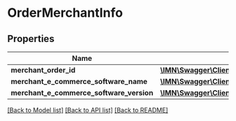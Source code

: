# OrderMerchantInfo

## Properties
Name | Type | Description | Notes
------------ | ------------- | ------------- | -------------
**merchant_order_id** | [**\IMN\Swagger\Client\Model\MerchantOrderId**](MerchantOrderId.md) |  | 
**merchant_e_commerce_software_name** | [**\IMN\Swagger\Client\Model\EcommerceSoftwareName**](EcommerceSoftwareName.md) |  | 
**merchant_e_commerce_software_version** | [**\IMN\Swagger\Client\Model\MerchantECommerceSoftwareVersion**](MerchantECommerceSoftwareVersion.md) |  | 

[[Back to Model list]](../README.md#documentation-for-models) [[Back to API list]](../README.md#documentation-for-api-endpoints) [[Back to README]](../README.md)


